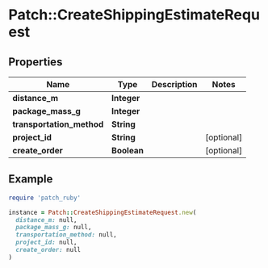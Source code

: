 # Patch::CreateShippingEstimateRequest

## Properties

| Name | Type | Description | Notes |
| ---- | ---- | ----------- | ----- |
| **distance_m** | **Integer** |  |  |
| **package_mass_g** | **Integer** |  |  |
| **transportation_method** | **String** |  |  |
| **project_id** | **String** |  | [optional] |
| **create_order** | **Boolean** |  | [optional] |

## Example

```ruby
require 'patch_ruby'

instance = Patch::CreateShippingEstimateRequest.new(
  distance_m: null,
  package_mass_g: null,
  transportation_method: null,
  project_id: null,
  create_order: null
)
```

